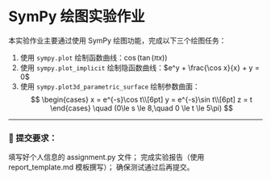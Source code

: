 # SymPy 绘图实验作业

本实验作业主要通过使用 SymPy 绘图功能，完成以下三个绘图任务：

1. 使用 `sympy.plot` 绘制函数曲线：$\cos(\tan(\pi x))$
2. 使用 `sympy.plot_implicit` 绘制隐函数曲线：$e^y + \frac{\cos x}{x} + y = 0$
3. 使用 `sympy.plot3d_parametric_surface` 绘制参数曲面：
$$
\begin{cases}
x = e^{-s}\cos t\\[6pt]
y = e^{-s}\sin t\\[6pt]
z = t
\end{cases}
\quad (0\le s \le 8,\quad 0 \le t \le 5\pi)
$$

---

### 📌 提交要求：
填写好个人信息的 assignment.py 文件；
完成实验报告（使用 report_template.md 模板撰写）；
确保测试通过后再提交。
